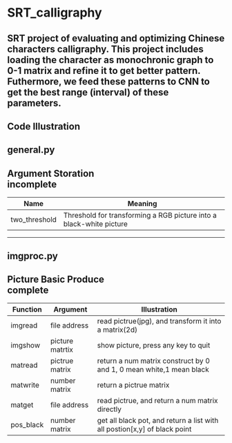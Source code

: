 # SRT_calligraphy
SRT project of evaluating and optimizing Chinese characters calligraphy. 
This project includes loading the character as monochronic graph to 0-1 matrix and refine it to get better pattern.
Futhermore, we feed these patterns to CNN to get the best range (interval) of these parameters.
---

## Code Illustration

general.py</br>
---
Argument Storation</br>
incomplete
---
Name|Meaning
------|------
two_threshold|Threshold for transforming a RGB picture into a black-white picture
---

imgproc.py</br>
---
Picture Basic Produce</br>
complete
---
Function|Argument|Illustration
--------|---------|--------
imgread|file address|read pictrue(jpg), and transform it into a matrix(2d)
imgshow|picture matrtix|show picture, press any key to quit
matread|pictrue matrix|return a num matrix construct by 0 and 1, 0 mean white,1 mean black
matwrite|number matrix|return a pictrue matrix
matget|file address|read pictrue, and return a num matrix directly
pos_black|number matrix|get all black pot, and return a list with all postion[x,y] of black point
